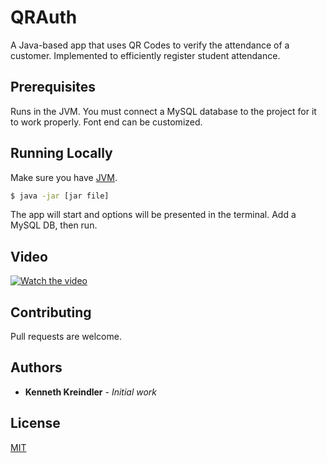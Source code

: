# QRAuth

A Java-based app that uses QR Codes to verify the attendance of a customer. Implemented to efficiently register student attendance.

## Prerequisites

Runs in the JVM. You must connect a MySQL database to the project for it to work properly. Font end can be customized.

## Running Locally

Make sure you have [JVM](https://www.java.com/en/download/).

```sh
$ java -jar [jar file]

```

The app will start and options will be presented in the terminal. Add a MySQL DB, then run.

## Video

[![Watch the video](https://img.youtube.com/vi/T0PZ7WWJVoU/maxresdefault.jpg)](https://youtu.be/T0PZ7WWJVoU)


## Contributing
Pull requests are welcome.

## Authors

* **Kenneth Kreindler** - *Initial work*

## License

[MIT](https://choosealicense.com/licenses/mit/)

